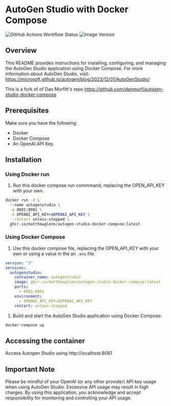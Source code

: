 # AutoGen Studio with Docker Compose
![GitHub Actions Workflow Status](https://img.shields.io/github/actions/workflow/status/matthewglenn/autogen-studio-docker-compose/build.yaml)
![Image Version](https://ghcr-badge.egpl.dev/matthewglenn/autogen-studio-docker-compose/latest_tag?color=%2344cc11&ignore=latest&label=version&trim=)


## Overview

This README provides instructions for installing, configuring, and managing the AutoGen Studio application using Docker Compose. For more information about AutoGen Studio, visit: https://microsoft.github.io/autogen/blog/2023/12/01/AutoGenStudio/

This is a fork of of Dan Murfitt's repo https://github.com/danmurf/autogen-studio-docker-compose

## Prerequisites

Make sure you have the following:

- Docker
- Docker Compose
- An OpenAI API Key.

## Installation

### Using Docker run
1. Run this docker compose run commmand, replacing the OPEN_API_KEY with your own.
```bash
docker run -d \                                                     
  --name autogenstudio \
  -p 8081:8081 \
  -e OPENAI_API_KEY=$OPENAI_API_KEY \
  --restart unless-stopped \
  ghcr.io/matthewglenn/autogen-studio-docker-compose:latest
```

### Using Docker Compose
1. Use this docker compose file, replacing the OPEN_API_KEY with your own or using a value in the an `.env` file.
```yaml
version: "3"
services:
  autogenstudio:
    container_name: autogenstudio
    image: ghcr.io/matthewglenn/autogen-studio-docker-compose:latest
    ports:
      - 8081:8081
    environment:
      - OPENAI_API_KEY=$OPENAI_API_KEY
    restart: unless-stopped
```

1. Build and start the AutoGen Studio application using Docker Compose:

```bash
docker-compose up
```

## Accessing the container
Access Autogen Studio using http://localhost:8081

## Important Note

Please be mindful of your OpenAI (or any other provider) API key usage when using AutoGen Studio. Excessive API usage may result in high charges. By using this application, you acknowledge and accept responsibility for monitoring and controlling your API usage.
